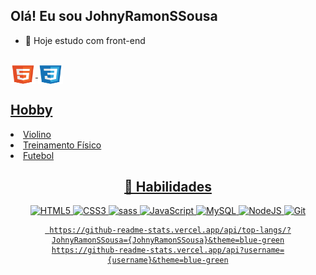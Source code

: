 ## Olá! Eu sou JohnyRamonSSousa

- 🔭 Hoje estudo com front-end


<div>
  <a href="https://beacons.ai/johnyRamonssousa">
  
 
</div>

<div style="display: inline_block"><br>
 
  <img align="center" alt="johny-HTML" height="30" width="40" src="https://raw.githubusercontent.com/devicons/devicon/master/icons/html5/html5-original.svg">
  <img align="center" alt="johny-CSS" height="30" width="40" src="https://raw.githubusercontent.com/devicons/devicon/master/icons/css3/css3-original.svg">
   	
</div>
  
  <div align="left">
  <h2> Hobby</h2>
    <li>Violino</li>
    <li>Treinamento Físico</li>
    <li>Futebol</li>
</div>
  
  
  <div align="center">
    <h2>📑 Habilidades</h2>
    <p align="center">
      <img alt="HTML5" src="https://img.shields.io/badge/html5-%23E34F26.svg?style=for-the-badge&logo=html5&logoColor=white"/>
      <img alt="CSS3" src="https://img.shields.io/badge/css3-%231572B6.svg?style=for-the-badge&logo=css3&logoColor=white"/>
      <img alt="sass" src="https://img.shields.io/badge/Sass-CC6699?style=for-the-badge&logo=sass&logoColor=white"/>
      <img alt="JavaScript" src="https://img.shields.io/badge/javascript-%23323330.svg?style=for-the-badge&logo=javascript&logoColor=%23F7DF1E"/>
      <img alt="MySQL" src="https://img.shields.io/badge/mysql-%2300f.svg?style=for-the-badge&logo=mysql&logoColor=white"/>
      <img alt="NodeJS" src="https://img.shields.io/badge/node.js-%2343853D.svg?style=for-the-badge&logo=node-dot-js&logoColor=white"/>
      <img alt="Git" src="https://img.shields.io/badge/git-%23F05033.svg?style=for-the-badge&logo=git&logoColor=white"/> 
     </p>
    
     https://github-readme-stats.vercel.app/api/top-langs/?JohnyRamonSSousa={JohnyRamonSSousa}&theme=blue-green
    https://github-readme-stats.vercel.app/api?username={username}&theme=blue-green
</div>
